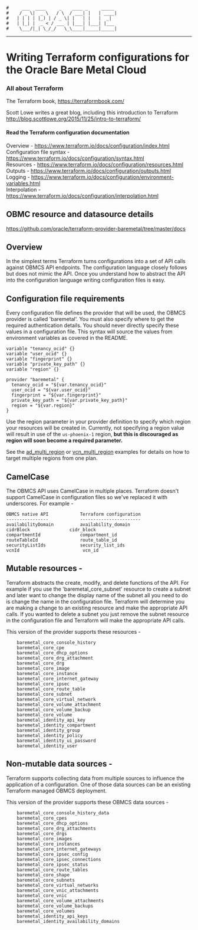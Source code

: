     #     ___  ____     _    ____ _     _____
    #    / _ \|  _ \   / \  / ___| |   | ____|
    #   | | | | |_) | / _ \| |   | |   |  _|  
    #   | |_| |  _ < / ___ | |___| |___| |___
    #    \___/|_| \_/_/   \_\____|_____|_____|
***
# Writing Terraform configurations for the Oracle Bare Metal Cloud

### All about Terraform
The Terraform book, https://terraformbook.com/

Scott Lowe writes a great blog, including this introduction to Terraform http://blog.scottlowe.org/2015/11/25/intro-to-terraform/


#### Read the Terraform configuration documentation
Overview - https://www.terraform.io/docs/configuration/index.html  
Configuration file syntax - https://www.terraform.io/docs/configuration/syntax.html  
Resources - https://www.terraform.io/docs/configuration/resources.html  
Outputs - https://www.terraform.io/docs/configuration/outputs.html  
Logging - https://www.terraform.io/docs/configuration/environment-variables.html  
Interpolation - https://www.terraform.io/docs/configuration/interpolation.html  

## OBMC resource and datasource details
https://github.com/oracle/terraform-provider-baremetal/tree/master/docs

## Overview
In the simplest terms Terraform turns configurations into a set of API calls against OBMCS API endpoints. The configuration language closely follows but does not mimic the API. Once you understand how to abstract the API into the configuration language writing configuration files is easy.

## Configuration file requirements
Every configuration file defines the provider that will be used, the OBMCS 
provider is called 'baremetal'. You must also specify where to get the 
required authentication details. You should never directly specify these 
values in a configuration file. This syntax will source the values from 
environment variables as covered in the README.  
```
variable "tenancy_ocid" {}
variable "user_ocid" {}
variable "fingerprint" {}
variable "private_key_path" {}
variable "region" {}

provider "baremetal" {
  tenancy_ocid = "${var.tenancy_ocid}"
  user_ocid = "${var.user_ocid}"
  fingerprint = "${var.fingerprint}"
  private_key_path = "${var.private_key_path}"
  region = "${var.region}"
}
```

Use the region parameter in your provider definition to specify which region 
your resources will be created in. Currently, not specifying a region value 
will result in use of the `us-phoenix-1` region, **but this is discouraged 
as region will soon become a required parameter.**
 
See the [ad_multi_region](https://github.com/oracle/terraform-provider-baremetal/tree/master/docs/examples/iam/ad_multi_region/ad_multi_region.tf)
or [vcn_multi_region](https://github.com/oracle/terraform-provider-baremetal/tree/master/docs/examples/networking/vcn_multi_region)
examples for details on how to target multiple regions from one plan.

## CamelCase
The OBMCS API uses CamelCase in multiple places. Terraform doesn't support CamelCase in configuration files so we've replaced it with underscores. For example -

	OBMCS native API			Terraform configuration
	----------------			-----------------------
	availabilityDomain			availability_domain
	cidrBlock				cidr_block
	compartmentId			 	compartment_id
	routeTableId			  	route_table_id
	securityListIds		   	    security_list_ids
	vcnId						 vcn_id

## Mutable resources -
Terraform abstracts the create, modify, and delete functions of the API. For example if you use the 'baremetal_core_subnet' resource to create a subnet and later want to change the display name of the subnet all you need to do is change the name in the configuration file. Terraform will determine you are making a change to an existing resource and make the appropriate API calls. If you wanted to delete a subnet you just remove the subnet resource in the configuration file and Terraform will make the appropriate API calls.

This version of the provider supports these resources -
```
	baremetal_core_console_history
    baremetal_core_cpe
    baremetal_core_dhcp_options
    baremetal_core_drg_attachment
    baremetal_core_drg
    baremetal_core_image
    baremetal_core_instance
    baremetal_core_internet_gateway
    baremetal_core_ipsec
    baremetal_core_route_table
    baremetal_core_subnet
    baremetal_core_virtual_network
    baremetal_core_volume_attachment
    baremetal_core_volume_backup
    baremetal_core_volume
    baremetal_identity_api_key
    baremetal_identity_compartment
    baremetal_identity_group
    baremetal_identity_policy
    baremetal_identity_ui_password
    baremetal_identity_user
```

## Non-mutable data sources -
Terraform supports collecting data from multiple sources to influence the application of a configuration. One of those data sources can be an existing Terraform managed OBMCS deployment.  

This version of the provider supports these OBMCS data sources -
```
	baremetal_core_console_history_data
	baremetal_core_cpes
	baremetal_core_dhcp_options
	baremetal_core_drg_attachments
	baremetal_core_drgs
	baremetal_core_images
	baremetal_core_instances
	baremetal_core_internet_gateways
	baremetal_core_ipsec_config
	baremetal_core_ipsec_connections
	baremetal_core_ipsec_status
	baremetal_core_route_tables
	baremetal_core_shape
	baremetal_core_subnets
	baremetal_core_virtual_networks
	baremetal_core_vnic_attachments
	baremetal_core_vnic
	baremetal_core_volume_attachments
	baremetal_core_volume_backups
	baremetal_core_volumes
	baremetal_identity_api_keys
	baremetal_identity_availability_domains
```
